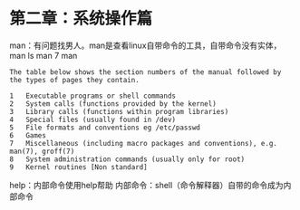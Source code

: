 # 第二章：系统操作篇
man：有问题找男人。man是查看linux自带命令的工具，自带命令没有实体，
man ls
man 7 man
```
The table below shows the section numbers of the manual followed by the types of pages they contain.

1   Executable programs or shell commands
2   System calls (functions provided by the kernel)
3   Library calls (functions within program libraries)
4   Special files (usually found in /dev)
5   File formats and conventions eg /etc/passwd
6   Games
7   Miscellaneous (including macro packages and conventions), e.g. man(7), groff(7)
8   System administration commands (usually only for root)
9   Kernel routines [Non standard]

```
help：内部命令使用help帮助
内部命令：shell（命令解释器）自带的命令成为内部命令